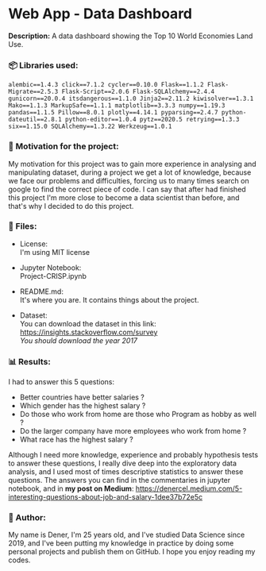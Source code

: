 # Web App - Data Dashboard
**Description:** A data dashboard showing the Top 10 World Economies Land Use.

### :package: Libraries used:
`alembic==1.4.3
click==7.1.2
cycler==0.10.0
Flask==1.1.2
Flask-Migrate==2.5.3
Flask-Script==2.0.6
Flask-SQLAlchemy==2.4.4
gunicorn==20.0.4
itsdangerous==1.1.0
Jinja2==2.11.2
kiwisolver==1.3.1
Mako==1.1.3
MarkupSafe==1.1.1
matplotlib==3.3.3
numpy==1.19.3
pandas==1.1.5
Pillow==8.0.1
plotly==4.14.1
pyparsing==2.4.7
python-dateutil==2.8.1
python-editor==1.0.4
pytz==2020.5
retrying==1.3.3
six==1.15.0
SQLAlchemy==1.3.22
Werkzeug==1.0.1`

### :muscle: Motivation for the project:
My motivation for this project was to gain more experience in analysing and manipulating dataset, during a project we get a lot of knowledge, because we face our problems and difficulties, forcing us to many times search on google to find the correct piece of code. I can say that after had finished this project I'm more close to become a data scientist than before, and that's why I decided to do this project.



### :open_file_folder: Files:
* License:<br>
I'm using MIT license

* Jupyter Notebook:<br>
Project-CRISP.ipynb

* README.md:<br>
It's where you are. It contains things about the project.
* Dataset:<br>
You can download the dataset in this link: https://insights.stackoverflow.com/survey <br>
*You should download the year 2017* 

### :bar_chart: Results:

I had to answer this 5 questions:

* Better countries have better salaries ?
* Which gender has the highest salary ?
* Do those who work from home are those who Program as hobby as well ?
* Do the larger company have more employees who work from home ?
* What race has the highest salary ?

Although I need more knowledge, experience and probably hypothesis tests to answer these questions, I really dive deep into the exploratory data analysis, and I used most of times descriptive statistics to answer these questions.
The answers you can find in the commentaries in jupyter notebook, and in **my post on Medium**:
https://denercel.medium.com/5-interesting-questions-about-job-and-salary-1dee37b72e5c

### :boy: Author:
My name is Dener, I'm 25 years old, and I've studied Data Science since 2019, and I've been putting my knowledge in practice by doing some personal projects and publish them on GitHub.
I hope you enjoy reading my codes.

